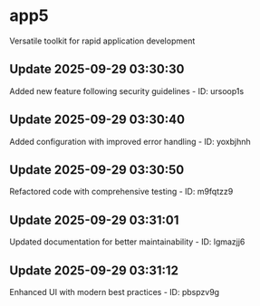 # app5
Versatile toolkit for rapid application development

## Update 2025-09-29 03:30:30
Added new feature following security guidelines - ID: ursoop1s


## Update 2025-09-29 03:30:40
Added configuration with improved error handling - ID: yoxbjhnh


## Update 2025-09-29 03:30:50
Refactored code with comprehensive testing - ID: m9fqtzz9


## Update 2025-09-29 03:31:01
Updated documentation for better maintainability - ID: lgmazjj6


## Update 2025-09-29 03:31:12
Enhanced UI with modern best practices - ID: pbspzv9g

